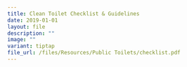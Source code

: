 ```yaml
---
title: Clean Toilet Checklist & Guidelines
date: 2019-01-01
layout: file
description: ""
image: ""
variant: tiptap
file_url: /files/Resources/Public Toilets/checklist.pdf
---
```

